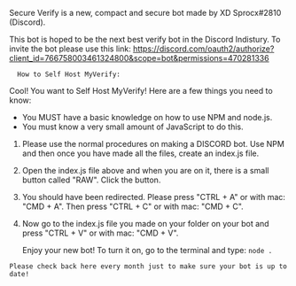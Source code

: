Secure Verify is a new, compact and secure bot made by XD Sprocx#2810 (Discord).

This bot is hoped to be the next best verify bot in the Discord Indistury. To invite the bot please use this link:
https://discord.com/oauth2/authorize?client_id=766758003461324800&scope=bot&permissions=470281336

      How to Self Host MyVerify:
      
Cool! You want to Self Host MyVerify! Here are a few things you need to know:

- You MUST have a basic knowledge on how to use NPM and node.js. 
- You must know a very small amount of JavaScript to do this.

1. Please use the normal procedures on making a DISCORD bot. Use NPM and then once you have made all the files, create an index.js file.
2. Open the index.js file above and when you are on it, there is a small button called "RAW". Click the button.
3. You should have been redirected. Please press "CTRL + A" or with mac: "CMD + A". Then press "CTRL + C" or with mac: "CMD + C".
4. Now go to the index.js file you made on your folder on your bot and press "CTRL + V" or with mac: "CMD + V".

      Enjoy your new bot! To turn it on, go to the terminal and type: `node .`

```Please check back here every month just to make sure your bot is up to date!```